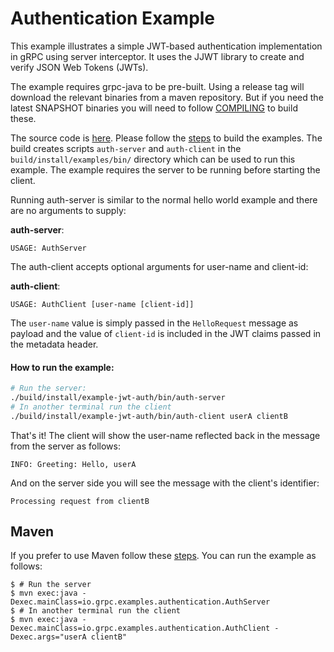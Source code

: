 Authentication Example
==============================================

This example illustrates a simple JWT-based authentication implementation in gRPC using
 server interceptor. It uses the JJWT library to create and verify JSON Web Tokens (JWTs).

The example requires grpc-java to be pre-built. Using a release tag will download the relevant binaries
from a maven repository. But if you need the latest SNAPSHOT binaries you will need to follow
[COMPILING](../../COMPILING.md) to build these.

The source code is [here](src/main/java/io/grpc/examples/authentication). Please follow the
[steps](../README.md#to-build-the-examples) to build the examples. The build creates scripts
`auth-server` and `auth-client` in the `build/install/examples/bin/` directory which can be
used to run this example. The example requires the server to be running before starting the
client.

Running auth-server is similar to the normal hello world example and there are no arguments to supply:

**auth-server**:

```text
USAGE: AuthServer
```

The auth-client accepts optional arguments for user-name and client-id:

**auth-client**:

```text
USAGE: AuthClient [user-name [client-id]]
```

The `user-name` value is simply passed in the `HelloRequest` message as payload and the value of
`client-id` is included in the JWT claims passed in the metadata header.


#### How to run the example:

```bash
# Run the server:
./build/install/example-jwt-auth/bin/auth-server
# In another terminal run the client
./build/install/example-jwt-auth/bin/auth-client userA clientB
```

That's it! The client will show the user-name reflected back in the message from the server as follows:
```
INFO: Greeting: Hello, userA
```

And on the server side you will see the message with the client's identifier:
```
Processing request from clientB
```

## Maven

If you prefer to use Maven follow these [steps](../README.md#maven). You can run the example as follows:

```
$ # Run the server
$ mvn exec:java -Dexec.mainClass=io.grpc.examples.authentication.AuthServer
$ # In another terminal run the client
$ mvn exec:java -Dexec.mainClass=io.grpc.examples.authentication.AuthClient -Dexec.args="userA clientB"
```
